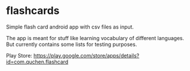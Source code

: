# flashcards
Simple flash card android app with csv files as input.

The app is meant for stuff like learning vocabulary of different languages. But currently contains some lists for testing purposes.

Play Store: https://play.google.com/store/apps/details?id=com.quchen.flashcard
